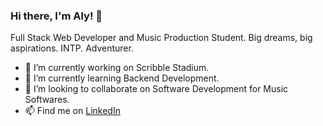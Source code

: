### Hi there, I'm Aly! 👋

Full Stack Web Developer and Music Production Student. Big dreams, big aspirations. INTP. Adventurer.


- 🔭 I’m currently working on Scribble Stadium.
- 🌱 I’m currently learning Backend Development.
- 👯 I’m looking to collaborate on Software Development for Music Softwares.
- 📫 Find me on [LinkedIn](https://www.linkedin.com/in/allraec/)
